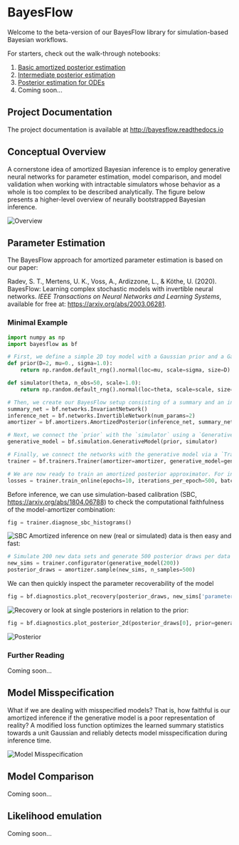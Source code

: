 # BayesFlow

Welcome to the beta-version of our BayesFlow library for simulation-based Bayesian workflows.

For starters, check out the walk-through notebooks:
1. [Basic amortized posterior estimation](docs/source/tutorial_notebooks/Intro_Amortized_Posterior_Estimation.ipynb) 
2. [Intermediate posterior estimation](docs/source/tutorial_notebooks/Covid19_Initial_Posterior_Estimation.ipynb) 
3. [Posterior estimation for ODEs](docs/source/tutorial_notebooks/Linear%20ODE%20system.ipynb)
4. Coming soon...

## Project Documentation
The project documentation is available at <http://bayesflow.readthedocs.io>

## Conceptual Overview

A cornerstone idea of amortized Bayesian inference is to employ generative neural networks for parameter estimation, model comparison, and model validation
when working with intractable simulators whose behavior as a whole is too complex to be described analytically. The figure below presents a higher-level overview of neurally bootstrapped Bayesian inference. 

![Overview](https://github.com/stefanradev93/BayesFlow/blob/Future/img/high_level_framework.png?raw=true)

## Parameter Estimation

The BayesFlow approach for amortized parameter estimation is based on our paper:

Radev, S. T., Mertens, U. K., Voss, A., Ardizzone, L., & Köthe, U. (2020). BayesFlow: Learning complex stochastic models with invertible neural networks. <em>IEEE Transactions on Neural Networks and Learning Systems</em>, available for free at: https://arxiv.org/abs/2003.06281. 

### Minimal Example

```python
import numpy as np
import bayesflow as bf

# First, we define a simple 2D toy model with a Gaussian prior and a Gaussian simulator (likelihood):
def prior(D=2, mu=0., sigma=1.0):
    return np.random.default_rng().normal(loc=mu, scale=sigma, size=D)

def simulator(theta, n_obs=50, scale=1.0):
    return np.random.default_rng().normal(loc=theta, scale=scale, size=(n_obs, theta.shape[0]))

# Then, we create our BayesFlow setup consisting of a summary and an inference network:
summary_net = bf.networks.InvariantNetwork()
inference_net = bf.networks.InvertibleNetwork(num_params=2)
amortizer = bf.amortizers.AmortizedPosterior(inference_net, summary_net)

# Next, we connect the `prior` with the `simulator` using a `GenerativeModel` wrapper:
generative_model = bf.simulation.GenerativeModel(prior, simulator)

# Finally, we connect the networks with the generative model via a `Trainer` instance:
trainer = bf.trainers.Trainer(amortizer=amortizer, generative_model=generative_model)

# We are now ready to train an amortized posterior approximator. For instance, to run online training, we simply call:
losses = trainer.train_online(epochs=10, iterations_per_epoch=500, batch_size=32)
```

Before inference, we can use simulation-based calibration (SBC, https://arxiv.org/abs/1804.06788) to check the computational faithfulness of the model-amortizer combination:
```python
fig = trainer.diagnose_sbc_histograms()
```
![SBC](https://github.com/stefanradev93/BayesFlow/blob/Future/img/showcase_sbc.png?raw=true)
Amortized inference on new (real or simulated) data is then easy and fast:
```python
# Simulate 200 new data sets and generate 500 posterior draws per data set
new_sims = trainer.configurator(generative_model(200))
posterior_draws = amortizer.sample(new_sims, n_samples=500)
```
We can then quickly inspect the parameter recoverability of the model
```python
fig = bf.diagnostics.plot_recovery(posterior_draws, new_sims['parameters'])
```
![Recovery](https://github.com/stefanradev93/BayesFlow/blob/Future/img/showcase_recovery.png?raw=true)
or look at single posteriors in relation to the prior:
```python
fig = bf.diagnostics.plot_posterior_2d(posterior_draws[0], prior=generative_model.prior)
```
![Posterior](https://github.com/stefanradev93/BayesFlow/blob/Future/img/showcase_posterior.png?raw=true)

### Further Reading

Coming soon...

## Model Misspecification

What if we are dealing with misspecified models? That is, how faithful is our amortized inference if the generative model is a poor representation of reality? A modified loss function optimizes the learned summary statistics towards a unit Gaussian and reliably detects model misspecification during inference time.

![Model Misspecification](https://github.com/stefanradev93/BayesFlow/blob/Future/docs/source/images/model_misspecification_amortized_sbi.png?raw=true)




## Model Comparison

Coming soon...

## Likelihood emulation

Coming soon...
